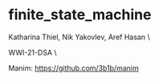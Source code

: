 # finite_state_machine

Katharina Thiel, Nik Yakovlev, Aref Hasan
\

WWI-21-DSA
\

Manim: https://github.com/3b1b/manim
